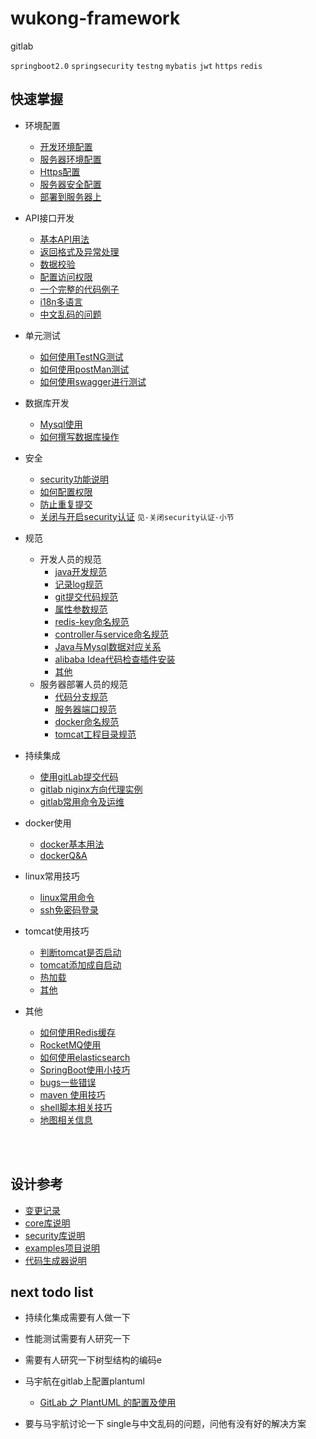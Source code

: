 wukong-framework
===

gitlab


`springboot2.0` `springsecurity` `testng`  `mybatis` `jwt` `https` `redis`





## 快速掌握

* 环境配置
    * [开发环境配置](reference/readme.md "开打环境配置文档")
    * [服务器环境配置](reference/webEnvironment.md "开打环境配置文档")
    * [Https配置](reference/https.md)
    * [服务器安全配置](reference/webSecurity.md)
    * [部署到服务器上](reference/ci.md "部署到服务器上")

* API接口开发
    * [基本API用法](reference/controller.md)
    * [返回格式及异常处理](reference/result.md)
    * [数据校验](reference/validator.md)
    * [配置访问权限](reference/controller.md#配置访问权限)
    * [一个完整的代码例子](reference/myfirst_controller.md)
    * [i18n多语言](reference/i18n.md)
    * [中文乱码的问题](reference/encoding.md)

    
* 单元测试
    * [如何使用TestNG测试](reference/testng.md)
    * [如何使用postMan测试](reference/postman.md)
    * [如何使用swagger进行测试](reference/swagger2.md)
        
    
* 数据库开发    
    * [Mysql使用](reference/mysql.md)
    * [如何撰写数据库操作](reference/database.md)
 

* 安全
    * [security功能说明](reference/security.md)
    * [如何配置权限](reference/security-config.md)
    * [防止重复提交](reference/preventrepeat.md)
    * [关闭与开启security认证](reference/tip.md) `见·关闭security认证·小节`

* 规范
    * 开发人员的规范
        * [java开发规范](reference/specification_java.md)
        * [记录log规范](reference/uselog.md)
        * [git提交代码规范](reference/specification_git.md)
        * [属性参数规范](reference/specification_properties.md)
        * [redis-key命名规范](reference/redis.md#redis-key命名规范)  
        * [controller与service命名规范](reference/result.md#悟空框架api返回规范)
        * [Java与Mysql数据对应关系](reference/mysql_java.md)
        * [alibaba Idea代码检查插件安装](https://github.com/alibaba/p3c/blob/master/idea-plugin/README_cn.md)
        * [其他](reference/coding_standards.md)
    * 服务器部署人员的规范
        * [代码分支规范](reference/gitlab_branch.md)
        * [服务器端口规范](reference/specification_server.md#端口规范)
        * [docker命名规范](reference/specification_server.md#docker命名规范)
        * [tomcat工程目录规范](reference/specification_server.md#tomcat工程目录规范])



* 持续集成
    * [使用gitLab提交代码](reference/gitlab.md)
    * [gitlab niginx方向代理实例](reference/gitlab_apache.md)
    * [gitlab常用命令及运维](reference/gitlab_opt.md)

   
* docker使用
    * [docker基本用法](reference/docker.md)
    * [dockerQ&A](reference/docker_qa.md)
    
* linux常用技巧
    * [linux常用命令](reference/cmd.md)
    * [ssh免密码登录](reference/cmd.md#ssh免密码登录)
    
    
* tomcat使用技巧
    * [判断tomcat是否启动](reference/tomcat.md#判断tomcat是否启动)
    * [tomcat添加成自启动](reference/tomcat.md#tomcat自启动)
    * [热加载](reference/tomcat.md#热加载)   
    * [其他](reference/tomcat.md)    
    
    



* 其他
    * [如何使用Redis缓存](reference/redis.md)
    * [RocketMQ使用](reference/mq.md)
    * [如何使用elasticsearch](reference/elasticsearch.md)
    * [SpringBoot使用小技巧](reference/tip.md)
    * [bugs一些错误](reference/bugs.md)
    * [maven 使用技巧](reference/maven.md)
    * [shell脚本相关技巧](reference/sh.md)
    * [地图相关信息](reference/map.md)
    


<br><br>


## 设计参考

* [变更记录](reference/log.md "开打变更记录文档")
* [core库说明](wukong-core/readme.md )
* [security库说明](wukong-security/readme.md )
* [examples项目说明](wukong-examples/readme.md )
* [代码生成器说明](wukong-generator/readme.md )



## next todo list


* 持续化集成需要有人做一下
* 性能测试需要有人研究一下
* 需要有人研究一下树型结构的编码e
* 马宇航在gitlab上配置plantuml
    * [GitLab 之 PlantUML 的配置及使用](https://blog.csdn.net/aixiaoyang168/article/details/76888254)

* 要与马宇航讨论一下 single与中文乱码的问题，问他有没有好的解决方案



